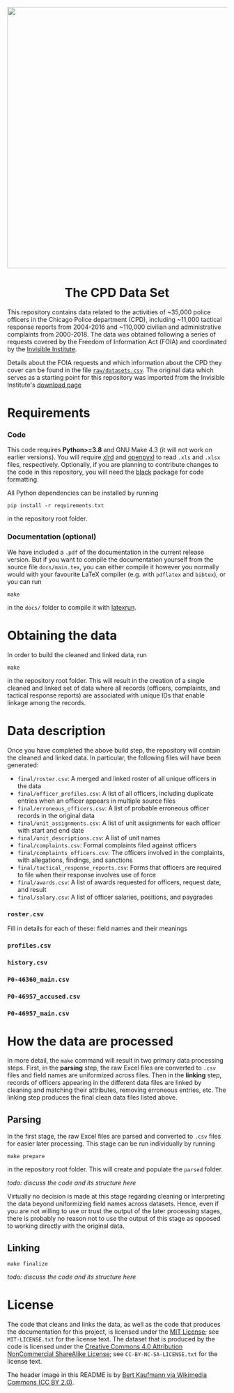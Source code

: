 <p align="center">
<img src="https://upload.wikimedia.org/wikipedia/commons/e/e0/Chicago_%282551781706%29.jpg" width="600" class="center"/>
<h1 align="center">The CPD Data Set</h1>
</p>

This repository contains data related to the activities of ~35,000 police officers
in the Chicago Police department (CPD), including ~11,000 tactical response reports
from 2004-2016 and ~110,000 civilian and administrative complaints from 2000-2018.
The data was obtained following a series of
requests covered by the Freedom of Information Act (FOIA) and coordinated by
the [Invisible Institute](https://invisible.institute/).

Details about the FOIA requests and which information about the CPD they cover
can be found in the file [`raw/datasets.csv`](raw/datasets.csv). The original
data which serves as a starting point for this repository was imported from the
Invisible Institute's [download page](https://invisible.institute/download-the-data)

# Requirements

### Code
This code requires **Python>=3.8** and GNU Make 4.3 (it will not work on earlier versions).
You will require [xlrd](https://github.com/python-excel/xlrd) and
[openpyxl](https://openpyxl.readthedocs.io/en/stable/) to read `.xls` and `.xlsx` files,
respectively. Optionally, if you are planning to contribute changes to the code in this
repository, you will need the [black](https://github.com/psf/black) package for code formatting.

All Python dependencies can be installed by running

```console
pip install -r requirements.txt
```
in the repository root folder.

### Documentation (optional)

We have included a `.pdf` of the documentation in the current release version.
But if you want to compile the documentation yourself from the source file `docs/main.tex`, you can 
either compile it however you normally would with your favourite LaTeX compiler 
(e.g. with `pdflatex` and `bibtex`), or you can run
```console
make
```
in the `docs/` folder to compile it with [latexrun](https://github.com/aclements/latexrun). 


# Obtaining the data

In order to build the cleaned and linked data, run
```console
make
```
in the repository root folder. This will result in the creation of a single cleaned and linked
set of data where all records (officers, complaints, and tactical response reports) are associated
with unique IDs that enable linkage among the records. 


# Data description

Once you have completed the above build step, the repository will contain
the cleaned and linked data. In particular, the following files will have been generated:
- `final/roster.csv`: A merged and linked roster of all unique officers in the data
- `final/officer_profiles.csv`: A list of all officers, including duplicate entries when an officer appears in multiple source files
- `final/erroneous_officers.csv`: A list of probable erroneous officer records in the original data
- `final/unit_assignments.csv`: A list of unit assignments for each officer with start and end date
- `final/unit_descriptions.csv`: A list of unit names
- `final/complaints.csv`: Formal complaints filed against officers
- `final/complaints_officers.csv`: The officers involved in the complaints, with allegations, findings, and sanctions
- `final/tactical_response_reports.csv`: Forms that officers are required to file when their response involves use of force
- `final/awards.csv`: A list of awards requested for officers, request date, and result
- `final/salary.csv`: A list of officer salaries, positions, and paygrades

### `roster.csv`

Fill in details for each of these: field names and their meanings

### `profiles.csv`

### `history.csv`

### `P0-46360_main.csv`

### `P0-46957_accused.csv`

### `P0-46957_main.csv`

# How the data are processed

In more detail, the `make` command will result in two primary data processing steps.
First, in the **parsing** step, the raw Excel files are converted to `.csv` files and field
names are uniformized across files. Then in the **linking** step, records of officers
appearing in the different data files are linked by cleaning and matching their attributes,
removing erroneous entries, etc. The linking step produces the final clean data files
listed above.

## Parsing

In the first stage, the raw Excel files are parsed and converted to `.csv`
files for easier later processing. This stage can be run individually by running

```console
make prepare
```

in the repository root folder. This will create and populate the `parsed` folder.

*todo: discuss the code and its structure here*

Virtually no decision is made at this stage regarding cleaning or interpreting
the data beyond uniformizing field names across datasets. Hence, even if you
are not willing to use or trust the output of the later processing stages,
there is probably no reason not to use the output of this stage as opposed to
working directly with the original data.

## Linking

```console
make finalize
```

*todo: discuss the code and its structure here*

# License

The code that cleans and links the data, as well as the code that produces the
documentation for this project, is licensed under the [MIT License](https://opensource.org/licenses/MIT);
see `MIT-LICENSE.txt` for the license text.
The dataset that is produced by the code is licensed under the 
[Creative Commons 4.0 Attribution NonCommercial ShareAlike License](https://creativecommons.org/licenses/by-nc-sa/4.0/);
see `CC-BY-NC-SA-LICENSE.txt` for the license text.

The header image in this README is by [Bert Kaufmann via Wikimedia Commons (CC BY 2.0)](https://commons.wikimedia.org/wiki/File:Chicago_(2551781706).jpg).




